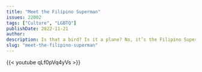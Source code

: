 ```yaml
---
title: "Meet the Filipino Superman"
issues: 22002
tags: ["Culture", "LGBTQ"]
publishDate: 2022-11-21
author: 
description: Is that a bird? Is it a plane? No, it’s the Filipino Superman! Fashion designer-turned-superhero Herbert Chavez has a unique claim to fame—he has the largest Superman memorabilia collection in the world, certified by Guinness World Records.
slug: "meet-the-filipino-superman"
---
```



{{< youtube qLf0pVq4yVs >}}
